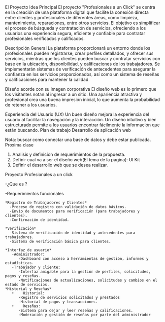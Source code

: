 El Proyecto
Idea Principal
El proyecto "Profesionales a un Click" se centra en la creación de una plataforma digital que facilite la conexión directa entre clientes y profesionales de diferentes áreas, como limpieza, mantenimiento, reparaciones, entre otros servicios. El objetivo es simplificar el proceso de búsqueda y contratación de servicios, ofreciendo a los usuarios una experiencia segura, eficiente y confiable para contratar profesionales verificados y calificados.

Descripción General
La plataforma proporcionará un entorno donde los profesionales pueden registrarse, crear perfiles detallados, y ofrecer sus servicios, mientras que los clientes pueden buscar y contratar servicios con base en la ubicación, disponibilidad, y calificaciones de los trabajadores. Se implementarán sistemas de verificación de antecedentes para asegurar la confianza en los servicios proporcionados, así como un sistema de reseñas y calificaciones para mantener la calidad.

Diseño acorde con su imagen corporativa
El diseño web es lo primero que los visitantes notan al ingresar a un sitio. Una apariencia atractiva y profesional crea una buena impresión inicial, lo que aumenta la probabilidad de retener a los usuarios.

Experiencia del Usuario (UX)
Un buen diseño mejora la experiencia del usuario al facilitar la navegación y la interacción. Un diseño intuitivo y bien estructurado permite a los usuarios encontrar fácilmente la información que están buscando.
Plan de trabajo
Desarrollo de aplicación web

Nota: buscar como conectar una base de datos y debe estar publicada.
Proxima clase 
  1) Analisis y definicion de requerimientos de la propuesta.
  2) Definir cual va a ser el diseño web(El tema de la pagina): UI Kit 
  3) Definir el desarrollo web que se desea realizar.
   
Proyecto Profesionales a un click 

-¿Que es ?

-Requerimientos funcionales

    *Registro de Trabajadores y Clientes*
      -Proceso de registro con validación de datos básicos. 
      -Envío de documentos para verificación (para trabajadores y clientes). 
      -Confirmación de identidad.
      
    *Verificación*
      -Sistema de verificación de identidad y antecedentes para trabajadores. 
      -Sistema de verificación básica para clientes.
  
    *Interfaz de usuario*
       -Administrador: 
          -Dashboard con acceso a herramientas de gestión, informes y estadísticas.
       -Trabajador y Cliente:
          -Interfaz amigable para la gestión de perfiles, solicitudes, pagos y reseñas.
          -Notificaciones de actualizaciones, solicitudes y cambios en el estado de servicios.
    *Historial y Reseñas*
       •	Historial:
          -Registro de servicios solicitados y prestados
          -Historial de pagos y transacciones.
       •	Reseñas:
          -Sistema para dejar y leer reseñas y calificaciones.
          -Moderación y gestión de reseñas por parte del administrador

       
